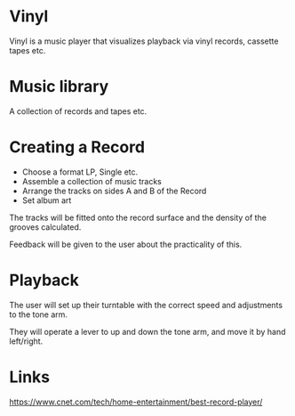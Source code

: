 # Vinyl

Vinyl is a music player that visualizes playback via vinyl records, cassette tapes etc.

# Music library

A collection of records and tapes etc.

# Creating a Record

* Choose a format LP, Single etc.
* Assemble a collection of music tracks
* Arrange the tracks on sides A and B of the Record
* Set album art

The tracks will be fitted onto the record surface and the density of the grooves calculated.

Feedback will be given to the user about the practicality of this.

# Playback

The user will set up their turntable with the correct speed and adjustments to the tone arm.

They will operate a lever to up and down the tone arm, and move it by hand left/right.

# Links

https://www.cnet.com/tech/home-entertainment/best-record-player/
